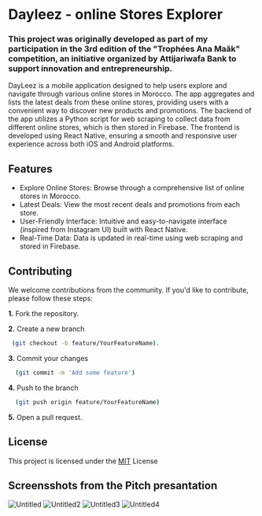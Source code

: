 # Dayleez - online Stores Explorer
### This project was originally developed as part of my participation in the 3rd edition of the "Trophées Ana Maâk" competition, an initiative organized by Attijariwafa Bank to support innovation and entrepreneurship.
DayLeez is a mobile application designed to help users explore and navigate through various online stores in Morocco. The app aggregates and lists the latest deals from these online stores, providing users with a convenient way to discover new products and promotions. 
The backend of the app utilizes a Python script for web scraping to collect data from different online stores, which is then stored in Firebase. 
The frontend is developed using React Native, ensuring a smooth and responsive user experience across both iOS and Android platforms.
## Features
- Explore Online Stores: Browse through a comprehensive list of online stores in Morocco.
- Latest Deals: View the most recent deals and promotions from each store.
- User-Friendly Interface: Intuitive and easy-to-navigate interface (inspired from Instagram UI) built with React Native.
- Real-Time Data: Data is updated in real-time using web scraping and stored in Firebase.
## Contributing
We welcome contributions from the community. If you'd like to contribute, please follow these steps:
  
**1.** Fork the repository.  

**2.** Create a new branch
```bash
 (git checkout -b feature/YourFeatureName).
```
**3.** Commit your changes
```bash
  (git commit -m 'Add some feature')
```
**4.** Push to the branch
```bash
  (git push origin feature/YourFeatureName)
```
**5.** Open a pull request.
## License 
This project is licensed under the [MIT](https://github.com/MedRachy/Dayleez/edit/master/LICENSE/) License
## Screensshots from the Pitch presantation 
![Untitled](https://github.com/MedRachy/Dayleez/assets/13630972/74a54de7-bc42-4eb9-a361-70a807e6fcb6)
![Untitled2](https://github.com/MedRachy/Dayleez/assets/13630972/e11da9e9-8b53-497a-b134-2073623b2d99)
![Untitled3](https://github.com/MedRachy/Dayleez/assets/13630972/7d640e9f-b45d-4e1c-a211-171fabb3bf37)
![Untitled4](https://github.com/MedRachy/Dayleez/assets/13630972/0ae9dc66-588e-4f4b-9069-db613c75c741)
